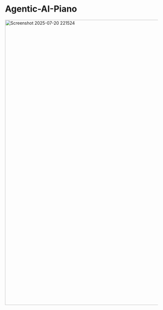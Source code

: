 # Agentic-AI-Piano
 <img width="1468" height="939" alt="Screenshot 2025-07-20 221524" src="https://github.com/user-attachments/assets/53f51c49-312b-4c73-a5f0-9aa6122ac904" />
